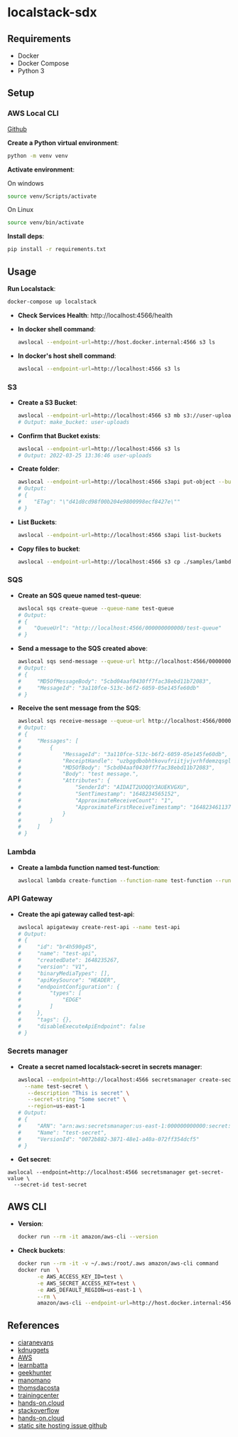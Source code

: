 # localstack-sdx

## Requirements

- Docker
- Docker Compose
- Python 3

## Setup

### AWS Local CLI

[Github](https://github.com/localstack/awscli-local)

**Create a Python virtual environment**:

```sh
python -m venv venv
```

**Activate environment**:

On windows

```sh
source venv/Scripts/activate
```

On Linux

```sh
source venv/bin/activate
```

**Install deps**:

```sh
pip install -r requirements.txt
```

## Usage

**Run Localstack**:

```sh
docker-compose up localstack
```

- **Check Services Health**:
  http://localhost:4566/health

- **In docker shell command**:

  ```sh
  awslocal --endpoint-url=http://host.docker.internal:4566 s3 ls
  ```

- **In docker's host shell command**:
  ```sh
  awslocal --endpoint-url=http://localhost:4566 s3 ls
  ```

### S3

- **Create a S3 Bucket**:

  ```sh
  awslocal --endpoint-url=http://localhost:4566 s3 mb s3://user-uploads
  # Output: make_bucket: user-uploads
  ```

- **Confirm that Bucket exists**:

  ```sh
  awslocal --endpoint-url=http://localhost:4566 s3 ls
  # Output: 2022-03-25 13:36:46 user-uploads
  ```

- **Create folder**:

  ```sh
  awslocal --endpoint-url=http://localhost:4566 s3api put-object --bucket user-uploads --key lambda
  # Output:
  # {
  #    "ETag": "\"d41d8cd98f00b204e9800998ecf8427e\""
  # }
  ```

- **List Buckets**:

  ```sh
  awslocal --endpoint-url=http://localhost:4566 s3api list-buckets
  ```

- **Copy files to bucket**:
  ```sh
  awslocal --endpoint-url=http://localhost:4566 s3 cp ./samples/lambda/ s3://user-uploads/lambda/ --recursive
  ```

### SQS

- **Create an SQS queue named test-queue**:

  ```sh
  awslocal sqs create-queue --queue-name test-queue
  # Output:
  # {
  #    "QueueUrl": "http://localhost:4566/000000000000/test-queue"
  # }
  ```

- **Send a message to the SQS created above**:

  ```sh
  awslocal sqs send-message --queue-url http://localhost:4566/000000000000/test-queue --message-body "test message." --delay-seconds 0
  # Output:
  # {
  #     "MD5OfMessageBody": "5cbd04aaf0430ff7fac38ebd11b72083",
  #     "MessageId": "3a110fce-513c-b6f2-6059-05e145fe60db"
  # }
  ```

- **Receive the sent message from the SQS**:

  ```sh
  awslocal sqs receive-message --queue-url http://localhost:4566/000000000000/test-queue --attribute-names All --message-attribute-names All
  # Output:
  # {
  #     "Messages": [
  #         {
  #             "MessageId": "3a110fce-513c-b6f2-6059-05e145fe60db",
  #             "ReceiptHandle": "uzbggdbobhtkovufriitjvjvrhfdemzqsgluxmohpuxjudarizabcmihywrvvfmmywamuogkhflgbtcpmlesijjeqviorfjwkooppbzqokazqkxhzciqbeiwvvtqqjamoxjmxuviwstjfuoqxafpdntlakygqkefzssemqzbvvkmlinznphlvoepn",
  #             "MD5OfBody": "5cbd04aaf0430ff7fac38ebd11b72083",
  #             "Body": "test message.",
  #             "Attributes": {
  #                 "SenderId": "AIDAIT2UOQQY3AUEKVGXU",
  #                 "SentTimestamp": "1648234565152",
  #                 "ApproximateReceiveCount": "1",
  #                 "ApproximateFirstReceiveTimestamp": "1648234611377"
  #             }
  #         }
  #     ]
  # }
  ```

### Lambda

- **Create a lambda function named test-function**:

  ```sh
  awslocal lambda create-function --function-name test-function --runtime python3.7 --zip-file fileb://test.zip --handler test.lambda_handler --role test
  ```

### API Gateway

- **Create the api gateway called test-api**:

  ```sh
  awslocal apigateway create-rest-api --name test-api
  # Output:
  # {
  #     "id": "br4h590g45",
  #     "name": "test-api",
  #     "createdDate": 1648235267,
  #     "version": "V1",
  #     "binaryMediaTypes": [],
  #     "apiKeySource": "HEADER",
  #     "endpointConfiguration": {
  #         "types": [
  #             "EDGE"
  #         ]
  #     },
  #     "tags": {},
  #     "disableExecuteApiEndpoint": false
  # }
  ```

### Secrets manager

- **Create a secret named localstack-secret in secrets manager**:

  ```sh
  awslocal --endpoint=http://localhost:4566 secretsmanager create-secret \
    --name test-secret \
     --description "This is secret" \
     --secret-string "Some secret" \
     --region=us-east-1
  # Output:
  # {
  #     "ARN": "arn:aws:secretsmanager:us-east-1:000000000000:secret:test-secret-d55114",
  #     "Name": "test-secret",
  #     "VersionId": "0072b882-3871-48e1-a40a-072ff354dcf5"
  # }
  ```

- **Get secret**:

```
awslocal --endpoint=http://localhost:4566 secretsmanager get-secret-value \
  --secret-id test-secret
```

## AWS CLI

- **Version**:

  ```sh
  docker run --rm -it amazon/aws-cli --version
  ```

- **Check buckets**:

  ```sh
  docker run --rm -it -v ~/.aws:/root/.aws amazon/aws-cli command
  docker run  \
        -e AWS_ACCESS_KEY_ID=test \
        -e AWS_SECRET_ACCESS_KEY=test \
        -e AWS_DEFAULT_REGION=us-east-1 \
        --rm \
        amazon/aws-cli --endpoint-url=http://host.docker.internal:4566 s3 ls
  ```

## References

- [ciaranevans](https://github.com/ciaranevans/aws-guild-localstack)
- [kdnuggets](https://www.kdnuggets.com/2021/08/development-testing-etl-pipelines-aws-locally.html)
- [AWS](https://aws.amazon.com/pt/blogs/big-data/developing-aws-glue-etl-jobs-locally-using-a-container/)
- [learnbatta](https://learnbatta.com/blog/aws-localstack-with-docker-compose/)
- [geekhunter](https://blog.geekhunter.com.br/aws-lambda-python-pycharm-localstack/)
- [manomano](https://medium.com/manomano-tech/using-serverless-framework-localstack-to-test-your-aws-applications-locally-17748ffe6755)
- [thomsdacosta](https://thomsdacosta.medium.com/localstack-ambiente-local-para-testar-a-sua-aplica%C3%A7%C3%A3o-aws-4bc255e3ab56)
- [trainingcenter](https://medium.com/trainingcenter/localstack-testando-servi%C3%A7os-aws-7f9f24de293c)
- [hands-on.cloud](https://hands-on.cloud/testing-python-aws-applications-using-localstack/)
- [stackoverflow](https://stackoverflow.com/questions/65869335/unable-to-connect-to-a-localstack-docker-instance-on-a-windows-10-machine-unab)
- [hands-on.cloud](https://hands-on.cloud/testing-python-aws-applications-using-localstack/)
- [static site hosting issue github](https://github.com/localstack/localstack/issues/854)
